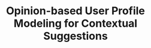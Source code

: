 ---
title: "Opinion-based User Profile Modeling for Contextual Suggestions"
collection: publications
paperurl: '/files/pub/ictir13.pdf'
talk: 'https://www.slideshare.net/yangpeilin/ictir2013-contextual-suggestiontalk'
pubtag: 'cs'
citation: '<strong>Peilin Yang</strong> and Hui Fang. <strong><i>Opinion-based User Profile Modeling for Contextual Suggestions.</i></strong>. In Proceedings of the 2013 Conference on the Theory of Information Retrieval (<strong class="conference"><i>ICTIR&#39;2013</i></strong>). ACM, New York, NY, USA, Pages 18 , 4 pages. 2014.'
bibtex: '<pre>@inproceedings{Yang:2013:OUP:2499178.2499191,
 author = {Yang, Peilin and Fang, Hui},<br>
 title = {Opinion-based User Profile Modeling for Contextual Suggestions},<br>
 booktitle = {Proceedings of the 2013 Conference on the Theory of Information Retrieval},<br>
 series = {ICTIR &#39;13},<br>
 year = {2013},<br>
 isbn = {978-1-4503-2107-5},<br>
 location = {Copenhagen, Denmark},<br>
 pages = {18:80--18:83},<br>
 articleno = {18},<br>
 numpages = {4},<br>
 url = {http://doi.acm.org/10.1145/2499178.2499191},<br>
 doi = {10.1145/2499178.2499191},<br>
 acmid = {2499191},<br>
 publisher = {ACM},<br>
 address = {New York, NY, USA},<br>
 keywords = {contextual suggestions, opinion, recommendation, user modeling},<br>
} <br>
</pre>'
---